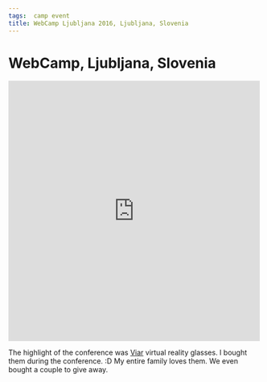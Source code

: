 ```yaml
---
tags:  camp event
title: WebCamp Ljubljana 2016, Ljubljana, Slovenia
---
```

# WebCamp, Ljubljana, Slovenia

<iframe src="https://www.facebook.com/plugins/post.php?href=https%3A%2F%2Fwww.facebook.com%2Fmedia%2Fset%2F%3Fset%3Da.10154113570847290.1073741860.735252289%26type%3D3&width=500" width="500" height="518" style="border:none;overflow:hidden" scrolling="no" frameborder="0" allowTransparency="true"></iframe>

The highlight of the conference was [Viar](http://viar.si) virtual reality glasses. I bought them during the conference. :D My entire family loves them. We even bought a couple to give away.
